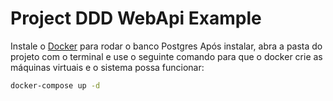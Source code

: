 # Project DDD WebApi Example

Instale o [Docker](https://docs.docker.com/docker-for-windows/wsl/) para rodar o banco Postgres
Após instalar, abra a pasta do projeto com o terminal e use o seguinte comando para que o docker crie as máquinas virtuais e o sistema possa funcionar:

```bash
docker-compose up -d
```
